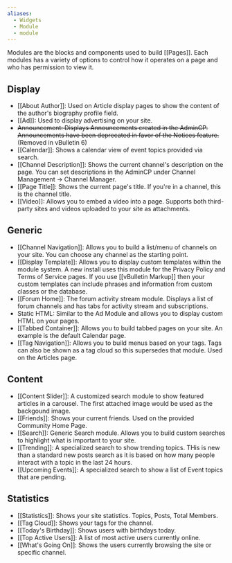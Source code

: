 ```yaml
---
aliases:
  - Widgets
  - Module
  - module
---
```

Modules are the blocks and components used to build [[Pages]]. Each modules has a variety of options to control how it operates on a page and who has permission to view it. 
## Display

- [[About Author]]: Used on Article display pages to show the content of the author's biography profile field.
- [[Ad]]: Used to display advertising on your site.
- <s>Announcement: Displays Announcements created in the AdminCP. Announcements have been deprecated in favor of the Notices feature.</s> (Removed in vBulletin 6)
- [[Calendar]]: Shows a calendar view of event topics provided via search.
- [[Channel Description]]: Shows the current channel's description on the page. You can set descriptions in the AdminCP under Channel Management -> Channel Manager.
- [[Page Title]]: Shows the current page's title. If you're in a channel, this is the channel title.
- [[Video]]: Allows you to embed a video into a page. Supports both third-party sites and videos uploaded to your site as attachments.

## Generic

- [[Channel Navigation]]: Allows you to build a list/menu of channels on your site. You can choose any channel as the starting point.
- [[Display Template]]: Allows you to display custom templates within the module system. A new install uses this module for the Privacy Policy and Terms of Service pages. If you use [[vBulletin Markup]] then your custom templates can include phrases and information from custom classes or the database.
- [[Forum Home]]: The forum activity stream module. Displays a list of forum channels and has tabs for activity stream and subscriptions.
- Static HTML: Similar to the Ad Module and allows you to display custom HTML on your pages.
- [[Tabbed Container]]: Allows you to build tabbed pages on your site. An example is the default Calendar page.
- [[Tag Navigation]]: Allows you to build menus based on your tags. Tags can also be shown as a tag cloud so this supersedes that module. Used on the Articles page.

## Content

- [[Content Slider]]: A customized search module to show featured articles in a carousel. The first attached image would be used as the backgound image.
- [[Friends]]: Shows your current friends. Used on the provided Community Home Page.
- [[Search]]: Generic Search module. Allows you to build custom searches to highlight what is important to your site.
- [[Trending]]: A specialized search to show trending topics. THis is new than a standard new posts search as it is based on how many people interact with a topic in the last 24 hours.
- [[Upcoming Events]]: A specialized search to show a list of Event topics that are pending.
     
## Statistics

- [[Statistics]]: Shows your site statistics. Topics, Posts, Total Members.
- [[Tag Cloud]]: Shows your tags for the channel.
- [[Today's Birthday]]: Shows users with birthdays today.
- [[Top Active Users]]: A list of most active users currently online.
- [[What's Going On]]: Shows the users currently browsing the site or specific channel.